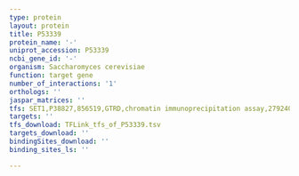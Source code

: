 ```yaml
---
type: protein
layout: protein
title: P53339
protein_name: '-'
uniprot_accession: P53339
ncbi_gene_id: '-'
organism: Saccharomyces cerevisiae
function: target gene
number_of_interactions: '1'
orthologs: ''
jaspar_matrices: ''
tfs: SET1,P38827,856519,GTRD,chromatin immunoprecipitation assay,27924024%5Buid%5D,No
targets: ''
tfs_download: TFLink_tfs_of_P53339.tsv
targets_download: ''
bindingSites_download: ''
binding_sites_ls: ''

---
```

